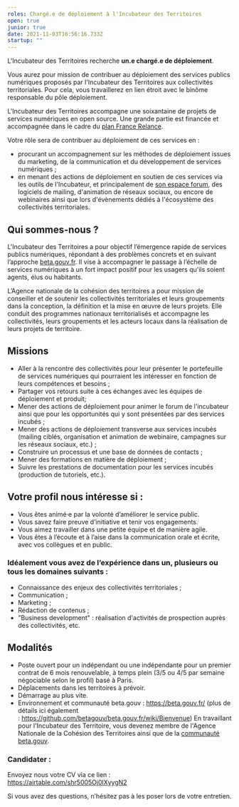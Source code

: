 ```yaml
---
roles: Chargé.e de déploiement à l'Incubateur des Territoires
open: true
junior: true
date: 2021-11-03T16:56:16.733Z
startup: ""
---
```

L'Incubateur des Territoires recherche **un.e chargé.e de déploiement**.

Vous aurez pour mission de contribuer au déploiement des services publics numériques proposés par l'Incubateur des Territoires aux collectivités territoriales. Pour cela, vous travaillerez en lien étroit avec le binôme responsable du pôle déploiement.

L'Incubateur des Territoires accompagne une soixantaine de projets de services numériques en open source. Une grande partie est financée et accompagnée dans le cadre du [plan France Relance](https://incubateur.anct.gouv.fr/actualites/resultats-de-la-consultation-nationale-france-relance-co-construction-de-services-numeriques/).

Votre rôle sera de contribuer au déploiement de ces services en :

* procurant un accompagnement sur les méthodes de déploiement issues du marketing, de la communication et du développement de services numériques ;
* en menant des actions de déploiement en soutien de ces services via les outils de l'Incubateur, et principalement de [son espace forum](https://forum.incubateur.anct.gouv.fr/), des logiciels de mailing, d'animation de réseaux sociaux, ou encore de webinaires ainsi que lors d'évènements dédiés à l'écosystème des collectivités territoriales.

## **Qui sommes-nous ?**

L'Incubateur des Territoires a pour objectif l’émergence rapide de services publics numériques, répondant à des problèmes concrets et en suivant l’approche [beta.gouv.fr](http://beta.gouv.fr). Il vise à accompagner le passage à l’échelle de services numériques à un fort impact positif pour les usagers qu'ils soient agents, élus ou habitants.

L’Agence nationale de la cohésion des territoires a pour mission de conseiller et de soutenir les collectivités territoriales et leurs groupements dans la conception, la définition et la mise en œuvre de leurs projets. Elle conduit des programmes nationaux territorialisés et accompagne les collectivités, leurs groupements et les acteurs locaux dans la réalisation de leurs projets de territoire.

## **Missions**

* Aller à la rencontre des collectivités pour leur présenter le portefeuille de services numériques qui pourraient les intéresser en fonction de leurs compétences et besoins ;
* Partager vos retours suite à ces échanges avec les équipes de déploiement et produit;
* Mener des actions de déploiement pour animer le forum de l'incubateur ainsi que pour les opportunités qui y sont présentées par des services incubés ;
* Mener des actions de déploiement transverse aux services incubés (mailing ciblés, organisation et animation de webinaire, campagnes sur les réseaux sociaux, etc.) ;
* Construire un processus et une base de données de contacts ;
* Mener des formations en matière de déploiement ;
* Suivre les prestations de documentation pour les services incubés (production de tutoriels, etc.).

## **Votre profil nous intéresse si :**

* Vous êtes animé·e par la volonté d’améliorer le service public.
* Vous savez faire preuve d’initiative et tenir vos engagements.
* Vous aimez travailler dans une petite équipe et de manière agile.
* Vous êtes à l’écoute et à l’aise dans la communication orale et écrite, avec vos collègues et en public.

### **Idéalement vous avez de l’expérience dans un, plusieurs ou tous les domaines suivants :**

* Connaissance des enjeux des collectivités territoriales ;
* Communication ;
* Marketing ;
* Rédaction de contenus ;
* "Business development" : réalisation d'activités de prospection auprès des collectivités, etc.

## **Modalités**

* Poste ouvert pour un indépendant ou une indépendante pour un premier contrat de 6 mois renouvelable, à temps plein (3/5 ou 4/5 par semaine négociable selon le profil) basé à Paris.
* Déplacements dans les territoires à prévoir.
* Démarrage au plus vite.
* Environnement et communauté beta.gouv : [](https://beta.gouv.fr/)<https://beta.gouv.fr/> (plus de détails ici également : [](https://github.com/betagouv/beta.gouv.fr/wiki/Bienvenue)<https://github.com/betagouv/beta.gouv.fr/wiki/Bienvenue>) En travaillant pour l'Incubateur des Territoire, vous devenez membre de l'Agence Nationale de la Cohésion des Territoires ainsi que de la [communauté beta.gouv](https://doc.incubateur.net/communaute/travailler-a-beta-gouv/bienvenue).

### Candidater **:**

Envoyez nous votre CV via ce lien : [](https://airtable.com/shr5005Oj0lXyygN2)<https://airtable.com/shr5005Oj0lXyygN2>

Si vous avez des questions, n’hésitez pas à les poser lors de votre entretien.
